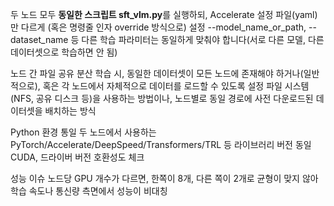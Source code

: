 두 노드 모두 **동일한 스크립트 sft_vlm.py**를 실행하되, Accelerate 설정 파일(yaml)만 다르게 (혹은 명령줄 인자 override 방식으로) 설정
--model_name_or_path, --dataset_name 등 다른 학습 파라미터는 동일하게 맞춰야 합니다(서로 다른 모델, 다른 데이터셋으로 학습하면 안 됨)

노드 간 파일 공유
분산 학습 시, 동일한 데이터셋이 모든 노드에 존재해야 하거나(일반적으로), 혹은 각 노드에서 자체적으로 데이터를 로드할 수 있도록 설정
파일 시스템(NFS, 공유 디스크 등)을 사용하는 방법이나, 노드별로 동일 경로에 사전 다운로드된 데이터셋을 배치하는 방식

Python 환경 통일
두 노드에서 사용하는 PyTorch/Accelerate/DeepSpeed/Transformers/TRL 등 라이브러리 버전 동일 
CUDA, 드라이버 버전 호환성도 체크

성능 이슈
노드당 GPU 개수가 다르면, 한쪽이 8개, 다른 쪽이 2개로 균형이 맞지 않아 학습 속도나 통신량 측면에서 성능이 비대칭
